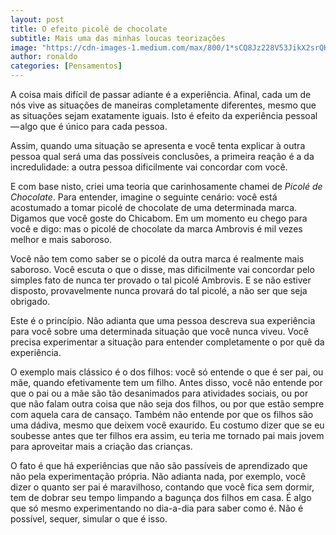 ```yaml
---
layout: post
title: O efeito picolé de chocolate
subtitle: Mais uma das minhas loucas teorizações
image: "https://cdn-images-1.medium.com/max/800/1*sCQ8Jz228V53JikX2srQKg.jpeg"
author: ronaldo
categories: [Pensamentos]
---
```


A coisa mais difícil de passar adiante é a experiência. Afinal, cada um de nós
vive as situações de maneiras completamente diferentes, mesmo que as situações
sejam exatamente iguais. Isto é efeito da experiência pessoal — algo que é único
para cada pessoa.

Assim, quando uma situação se apresenta e você tenta explicar à outra pessoa
qual será uma das possíveis conclusões, a primeira reação é a da incredulidade:
a outra pessoa dificilmente vai concordar com você.

E com base nisto, criei uma teoria que carinhosamente chamei de *Picolé de
Chocolate*. Para entender, imagine o seguinte cenário: você está acostumado a
tomar picolé de chocolate de uma determinada marca. Digamos que você goste do
Chicabom. Em um momento eu chego para você e digo: mas o picolé de chocolate da
marca Ambrovis é mil vezes melhor e mais saboroso.

Você não tem como saber se o picolé da outra marca é realmente mais saboroso.
Você escuta o que o disse, mas dificilmente vai concordar pelo simples fato de
nunca ter provado o tal picolé Ambrovis. E se não estiver disposto,
provavelmente nunca provará do tal picolé, a não ser que seja obrigado.

Este é o princípio. Não adianta que uma pessoa descreva sua experiência para
você sobre uma determinada situação que você nunca viveu. Você precisa
experimentar a situação para entender completamente o por quê da experiência.

O exemplo mais clássico é o dos filhos: você só entende o que é ser pai, ou mãe,
quando efetivamente tem um filho. Antes disso, você não entende por que o pai ou
a mãe são tão desanimados para atividades sociais, ou por que não falam outra
coisa que não seja dos filhos, ou por que estão sempre com aquela cara de
cansaço. Também não entende por que os filhos são uma dádiva, mesmo que deixem
você exaurido. Eu costumo dizer que se eu soubesse antes que ter filhos era
assim, eu teria me tornado pai mais jovem para aproveitar mais a criação das
crianças.

O fato é que há experiências que não são passíveis de aprendizado que não pela
experimentação própria. Não adianta nada, por exemplo, você dizer o quanto ser
pai é maravilhoso, contando que você fica sem dormir, tem de dobrar seu tempo
limpando a bagunça dos filhos em casa. É algo que só mesmo experimentando no
dia-a-dia para saber como é. Não é possível, sequer, simular o que é isso.
